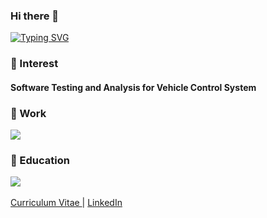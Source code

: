 ### Hi there 👋

<!--
**phuongnt197/phuongnt197** is a ✨ _special_ ✨ repository because its `README.md` (this file) appears on your GitHub profile.

Here are some ideas to get you started:

- 🔭 I’m currently working on ...
- 🌱 I’m currently learning ...
- 👯 I’m looking to collaborate on ...
- 🤔 I’m looking for help with ...
- 💬 Ask me about ...
- 📫 How to reach me: ...
- 😄 Pronouns: ...
- ⚡ Fun fact: ...
-->
[![Typing SVG](https://readme-typing-svg.herokuapp.com?font=Fira+Code&duration=3000&pause=1000&random=false&width=435&lines=Thu+Phuong+Nguyen;Computer+Science+Student;Natural+Language+Processing;AI%2F+Deep+Learning)](https://git.io/typing-svg)

### 🌱 Interest

#### Software Testing and Analysis for Vehicle Control System

### 🔭 Work

<a href="https://mijungk.github.io/starlab/">
<img src="https://img.shields.io/badge/ STAR LAB Research Intern @ UNIST-EADBC6?style=for-the-badge"/>  
</a>


### 🏫 Education  

<a href="https://www.unist.ac.kr">
<img src="https://img.shields.io/badge/B.Sc. Computer Science and Engineering and Industrial Engineering (2020~2024) - UNIST-001c54?style=for-the-badge"/>  
</a>
<br>
<br>

<a href="https://drive.google.com/file/d/1ph6_jGxaj4zf7zAEO3IMSfuAmxnPq7zb/view?usp=sharing">
  Curriculum Vitae
</a>
|
<a href="www.linkedin.com/in/phuongnt197">
  LinkedIn
</a>
